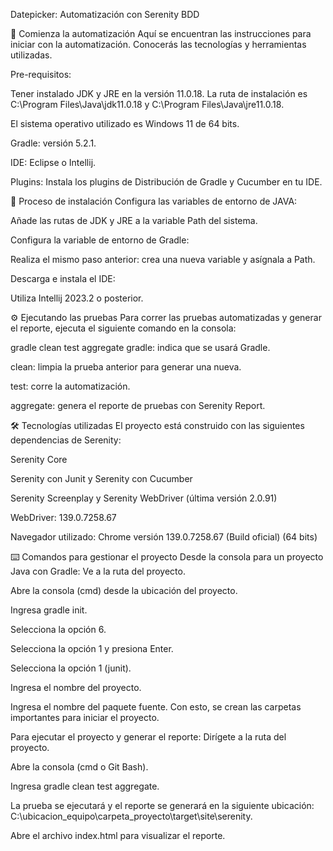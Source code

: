 Datepicker: Automatización con Serenity BDD

🚀 Comienza la automatización
Aquí se encuentran las instrucciones para iniciar con la automatización. Conocerás las tecnologías y herramientas utilizadas.

Pre-requisitos:

Tener instalado JDK y JRE en la versión 11.0.18. La ruta de instalación es C:\Program Files\Java\jdk11.0.18 y C:\Program Files\Java\jre11.0.18.

El sistema operativo utilizado es Windows 11 de 64 bits.

Gradle: versión 5.2.1.

IDE: Eclipse o Intellij.

Plugins: Instala los plugins de Distribución de Gradle y Cucumber en tu IDE.

🔧 Proceso de instalación
Configura las variables de entorno de JAVA:

Añade las rutas de JDK y JRE a la variable Path del sistema.

Configura la variable de entorno de Gradle:

Realiza el mismo paso anterior: crea una nueva variable y asígnala a Path.

Descarga e instala el IDE:

Utiliza Intellij 2023.2 o posterior.

⚙️ Ejecutando las pruebas
Para correr las pruebas automatizadas y generar el reporte, ejecuta el siguiente comando en la consola:

gradle clean test aggregate
gradle: indica que se usará Gradle.

clean: limpia la prueba anterior para generar una nueva.

test: corre la automatización.

aggregate: genera el reporte de pruebas con Serenity Report.

🛠️ Tecnologías utilizadas
El proyecto está construido con las siguientes dependencias de Serenity:

Serenity Core

Serenity con Junit y Serenity con Cucumber

Serenity Screenplay y Serenity WebDriver (última versión 2.0.91)

WebDriver: 139.0.7258.67

Navegador utilizado: Chrome versión 139.0.7258.67 (Build oficial) (64 bits)

⌨️ Comandos para gestionar el proyecto
Desde la consola para un proyecto Java con Gradle:
Ve a la ruta del proyecto.

Abre la consola (cmd) desde la ubicación del proyecto.

Ingresa gradle init.

Selecciona la opción 6.

Selecciona la opción 1 y presiona Enter.

Selecciona la opción 1 (junit).

Ingresa el nombre del proyecto.

Ingresa el nombre del paquete fuente. Con esto, se crean las carpetas importantes para iniciar el proyecto.

Para ejecutar el proyecto y generar el reporte:
Dirígete a la ruta del proyecto.

Abre la consola (cmd o Git Bash).

Ingresa gradle clean test aggregate.

La prueba se ejecutará y el reporte se generará en la siguiente ubicación: C:\ubicacion_equipo\carpeta_proyecto\target\site\serenity.

Abre el archivo index.html para visualizar el reporte.
